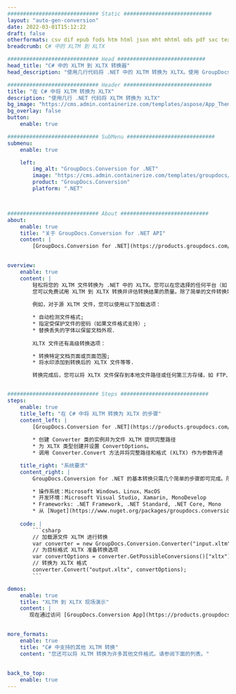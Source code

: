 ```yaml
---
############################# Static ############################
layout: "auto-gen-conversion"
date: 2022-03-01T15:12:22
draft: false
otherformats: csv dif epub fods htm html json mht mhtml ods pdf sxc tex tsv xlam xls xlsb xlsm xlsx xlt xltm xltx xml xps
breadcrumb: C# 中的 XLTM 到 XLTX

############################# Head ############################
head_title: "C# 中的 XLTM 到 XLTX 转换器"
head_description: "使用几行代码将 .NET 中的 XLTM 转换为 XLTX。使用 GroupDocs 文档转换 API 转换 160 多种文件格式。"

############################# Header ############################
title: "在 C# 中将 XLTM 转换为 XLTX"
description: "使用几行 .NET 代码将 XLTM 转换为 XLTX"
bg_image: "https://cms.admin.containerize.com/templates/aspose/App_Themes/V3/images/bg/header1.png"
bg_overlay: false
button:
    enable: true

############################# SubMenu ############################
submenu:
    enable: true

    left:
        img_alt: "GroupDocs.Conversion for .NET"
        image: "https://cms.admin.containerize.com/templates/groupdocs/images/product-logos/90x90-noborder/groupdocs-conversion-net.png"
        product: "GroupDocs.Conversion"
        platform: ".NET"



############################# About ############################
about:
    enable: true
    title: "关于 GroupDocs.Conversion for .NET API"
    content: |
        [GroupDocs.Conversion for .NET](https://products.groupdocs.com/conversion/net/)可用于转换Microsoft Word、Excel、PowerPoint、PDF、Visio等格式。 GroupDocs.Conversion 是一个独立的 API，适用于需要高性能的后端和内部系统。它不依赖于任何软件，例如 Microsoft 或 Open Office。
    

overview:
    enable: true
    content: |
        轻松将您的 XLTM 文件转换为 .NET 中的 XLTX。您可以在您选择的任何平台（如 Windows、Linux、macOS）中仅使用几行 C# 代码行。
        您可以免费试用 XLTM 到 XLTX 转换并评估转换结果的质量。除了简单的文件转换场景，您还可以尝试更高级的选项来加载源 XLTM 文件和保存输出 XLTX 结果。 
        
        例如，对于源 XLTM 文件，您可以使用以下加载选项：

        * 自动检测文件格式;
        * 指定受保护文件的密码（如果文件格式支持）;
        * 替换丢失的字体以保留文档外观.
        
        XLTX 文件还有高级转换选项：

        * 转换特定文档页面或页面范围;
        * 将水印添加到转换后的 XLTX 文件等等.

        转换完成后，您可以将 XLTX 文件保存到本地文件路径或任何第三方存储，如 FTP、Amazon S3、Google Drive、Dropbox 等。请注意 - 将 XLTM 转换为 XLTX 无需安装任何额外的软件 - 如 MS Office、Open Office、Adobe Acrobat Reader 等。


############################# Steps ############################
steps:
    enable: true
    title_left: "在 C# 中将 XLTM 转换为 XLTX 的步骤"
    content_left: |
        [GroupDocs.Conversion for .NET](https://products.groupdocs.com/conversion/net/) 让开发人员只需几行代码即可轻松地将 XLTM 文件转换为 XLTX。
        
        * 创建 Converter 类的实例并为文件 XLTM 提供完整路径
        * 为 XLTX 类型创建并设置 ConvertOptions。
        * 调用 Converter.Convert 方法并将完整路径和格式 (XLTX) 作为参数传递

    title_right: "系统要求"
    content_right: |
        GroupDocs.Conversion for .NET 的基本转换只需几个简单的步骤即可完成。所有主要平台和操作系统都支持我们的 API。在执行以下代码之前，请确保您的系统上安装了以下先决条件。

        * 操作系统：Microsoft Windows、Linux、MacOS
        * 开发环境：Microsoft Visual Studio, Xamarin, MonoDevelop
        * Frameworks: .NET Framework, .NET Standard, .NET Core, Mono
        * 从 [Nuget](https://www.nuget.org/packages/groupdocs.conversion) 获取最新的 GroupDocs.Conversion for .NET
         
    code: |
        ```csharp    
        // 加载源文件 XLTM 进行转换
        var converter = new GroupDocs.Conversion.Converter("input.xltm");
        // 为目标格式 XLTX 准备转换选项
        var convertOptions = converter.GetPossibleConversions()["xltx"].ConvertOptions;
        // 转换为 XLTX 格式
        converter.Convert("output.xltx", convertOptions);
        ```

demos:
    enable: true
    title: "XLTM 到 XLTX 现场演示"
    content: |
       现在通过访问 [GroupDocs.Conversion App](https://products.groupdocs.app/conversion/family) 网站将 XLTM 转换为 XLTX。在线演示具有以下优点
          

more_formats:
    enable: true
    title: "C# 中支持的其他 XLTM 转换"
    content: "您还可以将 XLTM 转换为许多其他文件格式。请参阅下面的列表。"
       
       
back_to_top:
    enable: true
---
```

